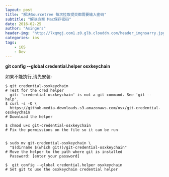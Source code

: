 ```yaml
---
layout: post
title: "解决Sourcetree 每次拉取提交都需要输入密码"
subtitle: "解决方案 Mac保存密码"
date: 2016-02-25 
author: "Asingers"
header-img: "http://7xqmgj.com1.z0.glb.clouddn.com/header_imgnsarry.jpg"
categories: ios
tags:
    - iOS
    - Dev
---
```


**git config --global credential.helper osxkeychain**

如果不能执行,请先安装:


	$ git credential-osxkeychain
	# Test for the cred helper
	  git: 'credential-osxkeychain' is not a git command. See 'git --help'.
	$ curl -s -O \
	  https://github-media-downloads.s3.amazonaws.com/osx/git-credential-osxkeychain
	# Download the helper

	$ chmod u+x git-credential-osxkeychain
	# Fix the permissions on the file so it can be run


	$ sudo mv git-credential-osxkeychain \
	  "$(dirname $(which git))/git-credential-osxkeychain"
	# Move the helper to the path where git is installed
	  Password: [enter your password]

	$  git config --global credential.helper osxkeychain
	# Set git to use the osxkeychain credential helper
	

